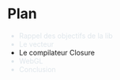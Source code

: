 <!SLIDE>

# Plan

<ul>
<li style="color: #DFE6EB">Rappel des objectifs de la lib</li>
<li style="color: #DFE6EB">Le vecteur</li>
<li>Le compilateur Closure</li>
<li style="color: #DFE6EB">WebGL</li>
<li style="color: #DFE6EB">Conclusion</li>
</ul>
